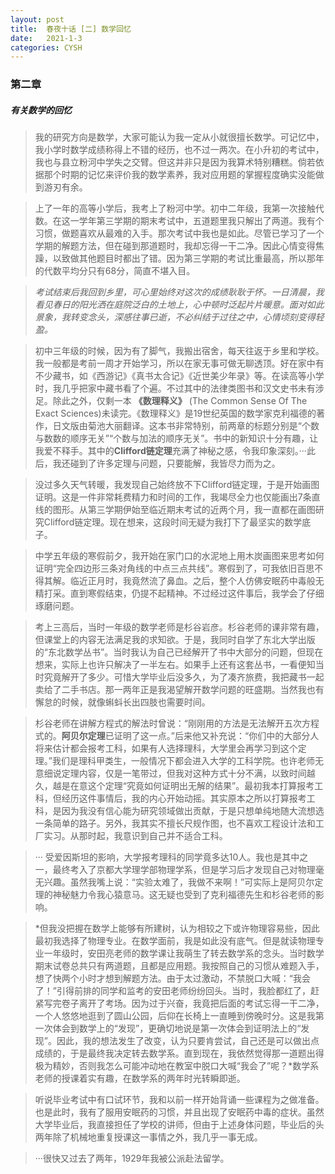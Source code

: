 ```yaml
---
layout: post
title:  春夜十话 [二] 数学回忆
date:   2021-1-3
categories: CYSH
---
```


### 第二章

##### 有关数学的回忆

>我的研究方向是数学，大家可能认为我一定从小就很擅长数学。可记忆中，我小学时数学成绩称得上不错的经历，也不过一两次。在小升初的考试中，我也与县立粉河中学失之交臂。但这并非只是因为我算术特别糟糕。倘若依据那个时期的记忆来评价我的数学素养，我对应用题的掌握程度确实没能做到游刃有余。

>上了一年的高等小学后，我考上了粉河中学。初中二年级，我第一次接触代数。在这一学年第三学期的期末考试中，五道题里我只解出了两道。我有个习惯，做题喜欢从最难的入手。那次考试中我也是如此。尽管已学习了一个学期的解题方法，但在碰到那道题时，我却忘得一干二净。因此心情变得焦躁，以致做其他题目时都出了错。因为第三学期的考试比重最高，所以那年的代数平均分只有68分，简直不堪入目。

>*考试结束后我回到乡里，可心里始终对这次的成绩耿耿于怀。一日清晨，我看见春日的阳光洒在庭院泛白的土地上，心中顿时泛起片片暖意。面对如此景象，我转变念头，深感往事已逝，不必纠结于过往之中，心情顷刻变得轻盈。*

>初中三年级的时候，因为有了脚气，我搬出宿舍，每天往返于乡里和学校。我一般都是考前一周才开始学习，所以在家无事可做无聊透顶。好在家中有不少藏书，如《西游记》《真书太合记》《近世美少年录》等。在读高等小学时，我几乎把家中藏书看了个遍。不过其中的法律类图书和汉文史书未有涉足。除此之外，仅剩一本 **《数理释义》** (The Common Sense Of The Exact Sciences)未读完。《数理释义》是19世纪英国的数学家克利福德的著作，日文版由菊池大丽翻译。这本书非常特别，前两章的标题分别是“个数与数数的顺序无关”“个数与加法的顺序无关”。书中的新知识十分有趣，让我爱不释手。其中的**Clifford链定理**充满了神秘之感，令我印象深刻。···此后，我还碰到了许多定理与问题，只要能解，我皆尽力而为之。

>没过多久天气转暖，我发现自己始终放不下Clifford链定理，于是开始画图证明。这是一件非常耗费精力和时间的工作，我竭尽全力也仅能画出7条直线的图形。从第三学期伊始至临近期末考试的近两个月，我一直都在画图研究Clifford链定理。现在想来，这段时间无疑为我打下了最坚实的数学底子。

>中学五年级的寒假前夕，我开始在家门口的水泥地上用木炭画图来思考如何证明“完全四边形三条对角线的中点三点共线”。寒假到了，可我依旧百思不得其解。临近正月时，我竟然流了鼻血。之后，整个人仿佛安眠药中毒般无精打采。直到寒假结束，仍提不起精神。不过经过这件事后，我学会了仔细琢磨问题。

>考上三高后，当时一年级的数学老师是杉谷岩彦。杉谷老师的课非常有趣，但课堂上的内容无法满足我的求知欲。于是，我同时自学了东北大学出版的“东北数学丛书”。当时我认为自己已经解开了书中大部分的问题，但现在想来，实际上也许只解决了一半左右。如果手上还有这套丛书，一看便知当时究竟解开了多少。可惜大学毕业后没多久，为了凑齐旅费，我把藏书一起卖给了二手书店。那一两年正是我渴望解开数学问题的旺盛期。当然我也有懈怠的时候，就像蝌蚪长出四肢也需要时间。

>杉谷老师在讲解方程式的解法时曾说：“刚刚用的方法是无法解开五次方程式的。**阿贝尔定理**已证明了这一点。”后来他又补充说：“你们中的大部分人将来估计都会报考工科，如果有人选择理科，大学里会再学习到这个定理。”我们是理科甲类生，一般情况下都会进入大学的工科学院。也许老师无意细说定理内容，仅是一笔带过，但我对这种方式十分不满，以致时间越久，越是在意这个定理“究竟如何证明出无解的结果”。最初我本打算报考工科，但经历这件事情后，我的内心开始动摇。其实原本之所以打算报考工科，是因为我没有信心能为研究领域做出贡献，于是只想单纯地随大流想选一条简单的路子。另外，我其实不擅长尺规作图，也不喜欢工程设计法和工厂实习。从那时起，我意识到自己并不适合工科。

>··· 受爱因斯坦的影响，大学报考理科的同学竟多达10人。我也是其中之一，最终考入了京都大学理学部物理学系，但是学习后才发现自己对物理毫无兴趣。虽然我嘴上说：“实验太难了，我做不来啊！”可实际上是阿贝尔定理的神秘魅力令我心猿意马。这无疑也受到了克利福德先生和杉谷老师的影响。

>*但我没把握在数学上能够有所建树，认为相较之下或许物理容易些，因此最初我选择了物理专业。在数学面前，我是如此没有底气。但是就读物理专业一年级时，安田亮老师的数学课让我萌生了转去数学系的念头。当时数学期末试卷总共只有两道题，且都是应用题。我按照自己的习惯从难题入手，想了快两个小时才想到解题方法。由于太过激动，不禁脱口大喊：“我会了！”引得前排的同学和监考的安田老师纷纷回头。当时，我脸都红了，赶紧写完卷子离开了考场。因为过于兴奋，我竟把后面的考试忘得一干二净，一个人悠悠地逛到了圆山公园，后仰在长椅上一直睡到傍晚时分。这是我第一次体会到数学上的“发现”，更确切地说是第一次体会到证明法上的“发现”。因此，我的想法发生了改变，认为只要肯尝试，自己还是可以做出点成绩的，于是最终我决定转去数学系。直到现在，我依然觉得那一道题出得极为精妙，否则我怎么可能冲动地在教室中脱口大喊“我会了”呢？*数学系老师的授课着实有趣，在数学系的两年时光转瞬即逝。

>听说毕业考试中有口试环节，我和以前一样开始背诵一些课程为之做准备。也是此时，我有了服用安眠药的习惯，并且出现了安眠药中毒的症状。虽然大学毕业后，我直接担任了学校的讲师，但由于上述身体问题，毕业后的头两年除了机械地重复授课这一事情之外，我几乎一事无成。

>···很快又过去了两年，1929年我被公派赴法留学。